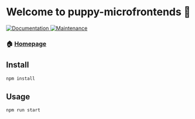 <h1 align="center">Welcome to puppy-microfrontends 🐶</h1>
<p>
  <a href="https://github.com/dankreiger/puppy-microfrontends#readme" target="_blank">
    <img alt="Documentation" src="https://img.shields.io/badge/documentation-yes-brightgreen.svg" />
  </a>
  <a href="https://github.com/dankreiger/puppy-microfrontends/graphs/commit-activity" target="_blank">
    <img alt="Maintenance" src="https://img.shields.io/badge/Maintained%3F-yes-green.svg" />
  </a>
</p>

### 🏠 [Homepage](https://github.com/dankreiger/puppy-microfrontends#readme)

## Install

```sh
npm install
```

## Usage

```sh
npm run start
```
